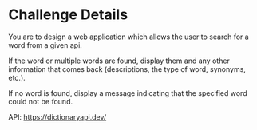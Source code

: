 # Challenge Details

You are to design a web application which allows the user to search for a word from a given api.

If the word or multiple words are found, display them and any other information that comes back (descriptions, the type of word, synonyms, etc.). 

If no word is found, display a message indicating that the specified word could not be found.

API: https://dictionaryapi.dev/